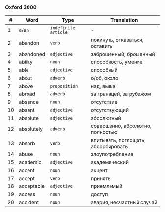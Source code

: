 ### Oxford 3000

| # | Word | Type | Translation |
| --- | --- | --- | --- |
| 1 | a/an | `indefinite article` | - |
| 2 | abandon | `verb` | покинуть, отказаться, оставить |
| 3 | abandoned | `adjective` | заброшенный, брошенный |
| 4 | ability | `noun` | способность, умение |
| 5 | able | `adjective` | способный |
| 6 | about | `adverb` | о/об, около |
| 7 | above | `preposition` | над, выше |
| 8 | abroad | `adverb` | за границей, за рубежом |
| 9 | absence | `noun` | отсутствие |
| 10 | absent | `adjective` | отсутствующий |
| 11 | absolute | `adjective` | абсолютный |
| 12 | absolutely | `adverb` | совершенно, абсолютно, полностью |
| 13 | absorb | `verb` | впитывать, поглощать, абсорбировать |
| 14 | abuse | `noun` | злоупотребление |
| 15 | academic | `adjective` | академический |
| 16 | accent | `noun` | акцент |
| 17 | accept | `verb` | принять |
| 18 | acceptable | `adjective` | приемлемый |
| 19 | access | `noun` | доступ |
| 20 | accident | `noun` | авария, несчастный случай |
